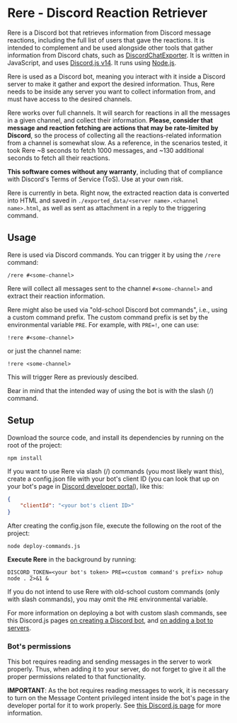 # Rere - Discord Reaction Retriever

Rere is a Discord bot that retrieves information from Discord message reactions, including the full list of users that gave the reactions. It is intended to complement and be used alongside other tools that gather information from Discord chats, such as [DiscordChatExporter](https://github.com/Tyrrrz/DiscordChatExporter). It is written in JavaScript, and uses [Discord.js v14](https://discord.js.org/). It runs using [Node.js](https://nodejs.org/).

Rere is used as a Discord bot, meaning you interact with it inside a Discord server to make it gather and export the desired information. Thus, Rere needs to be inside any server you want to collect information from, and must have access to the desired channels.

Rere works over full channels. It will search for reactions in all the messages in a given channel, and collect their information. **Please, consider that message and reaction fetching are actions that may be rate-limited by Discord**, so the process of collecting all the reactions-related information from a channel is somewhat slow. As a reference, in the scenarios tested, it took Rere ~8 seconds to fetch 1000 messages, and ~130 additional seconds to fetch all their reactions.

**This software comes without any warranty**, including that of compliance with Discord's Terms of Service (ToS). Use at your own risk.

Rere is currently in beta. Right now, the extracted reaction data is converted into HTML and saved in `./exported_data/<server name>.<channel name>.html`, as well as sent as attachment in a reply to the triggering command.

## Usage

Rere is used via Discord commands. You can trigger it by using the `/rere` command:
```
/rere #<some-channel>
```
Rere will collect all messages sent to the channel `#<some-channel>` and extract their reaction information.

Rere might also be used via "old-school Discord bot commands", i.e., using a custom command prefix. The custom command prefix is set by the environmental variable `PRE`. For example, with `PRE=!`, one can use:
```
!rere #<some-channel>
```
or just the channel name:
```
!rere <some-channel>
```
This will trigger Rere as previously descibed.

Bear in mind that the intended way of using the bot is with the slash (/) command.

## Setup

Download the source code, and install its dependencies by running on the root of the project:
```
npm install
```

If you want to use Rere via slash (/) commands (you most likely want this), create a config.json file with your bot's client ID (you can look that up on your bot's page in [Discord developer portal](https://discord.com/developers/applications)), like this:
```json
{
	"clientId": "<your bot's client ID>"
}
```
After creating the config.json file, execute the following on the root of the project:
```
node deploy-commands.js
```

**Execute Rere** in the background by running:
```
DISCORD_TOKEN=<your bot's token> PRE=<custom command's prefix> nohup node . 2>&1 &
```
If you do not intend to use Rere with old-school custom commands (only with slash commands), you may omit the `PRE` environmental variable.

For more information on deploying a bot with custom slash commands, see this Discord.js pages [on creating a Discord bot](https://discordjs.guide/preparations/setting-up-a-bot-application.html#creating-your-bot), and [on adding a bot to servers](https://discordjs.guide/preparations/adding-your-bot-to-servers.html#bot-invite-links).

### Bot's permissions

This bot requires reading and sending messages in the server to work properly. Thus, when adding it to your server, do not forget to give it all the proper permissions related to that functionality.

**IMPORTANT**: As the bot requires reading messages to work, it is necessary to turn on the Message Content privileged intent inside the bot's page in the developer portal for it to work properly. See [this Discord.js page](https://discordjs.guide/popular-topics/intents.html#privileged-intents) for more information.

